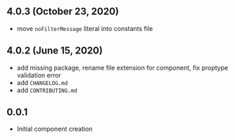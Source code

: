 ## 4.0.3 (October 23, 2020)
- move `noFilterMessage` literal into constants file

## 4.0.2 (June 15, 2020)

- add missing package, rename file extension for component, fix proptype validation error
- add `CHANGELOG.md`
- add `CONTRIBUTING.md`

## 0.0.1

- Initial component creation
